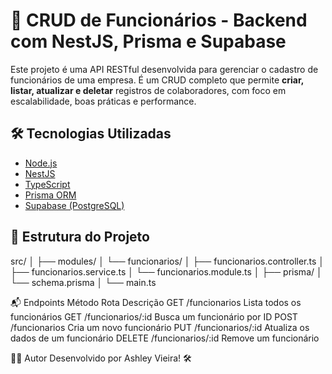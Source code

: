 # 🚀 CRUD de Funcionários - Backend com NestJS, Prisma e Supabase

Este projeto é uma API RESTful desenvolvida para gerenciar o cadastro de funcionários de uma empresa. É um CRUD completo que permite **criar, listar, atualizar e deletar** registros de colaboradores, com foco em escalabilidade, boas práticas e performance.

## 🛠️ Tecnologias Utilizadas

- [Node.js](https://nodejs.org/)
- [NestJS](https://nestjs.com/)
- [TypeScript](https://www.typescriptlang.org/)
- [Prisma ORM](https://www.prisma.io/)
- [Supabase (PostgreSQL)](https://supabase.com/)

## 📂 Estrutura do Projeto

src/ │ ├── modules/ │ └── funcionarios/ │ ├── funcionarios.controller.ts │ ├── funcionarios.service.ts │ └── funcionarios.module.ts │ ├── prisma/ │ └── schema.prisma │ └── main.ts

📬 Endpoints
Método	Rota	Descrição
GET	/funcionarios	Lista todos os funcionários
GET	/funcionarios/:id	Busca um funcionário por ID
POST	/funcionarios	Cria um novo funcionário
PUT	/funcionarios/:id	Atualiza os dados de um funcionário
DELETE	/funcionarios/:id	Remove um funcionário


👨‍💻 Autor
Desenvolvido por Ashley Vieira! 🛠️


